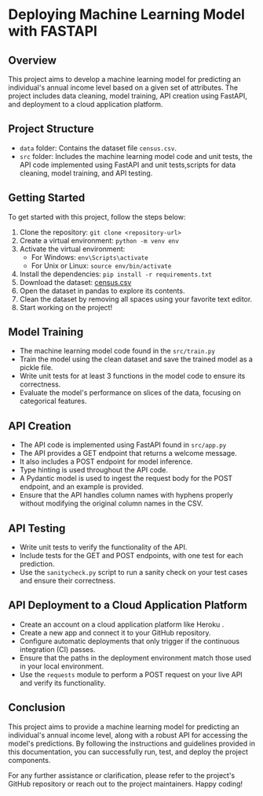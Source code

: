 # Deploying Machine Learning Model with FASTAPI

## Overview

This project aims to develop a machine learning model for predicting an individual's annual income level based on a given set of attributes. The project includes data cleaning, model training, API creation using FastAPI, and deployment to a cloud application platform. 

## Project Structure

- `data` folder: Contains the dataset file `census.csv`.
- `src` folder: Includes the machine learning model code and unit tests, the API code implemented using FastAPI and unit tests,scripts for data cleaning, model training, and API testing.

## Getting Started

To get started with this project, follow the steps below:

1. Clone the repository: `git clone <repository-url>`
2. Create a virtual environment: `python -m venv env`
3. Activate the virtual environment:
   - For Windows: `env\Scripts\activate`
   - For Unix or Linux: `source env/bin/activate`
4. Install the dependencies: `pip install -r requirements.txt`
5. Download the dataset: [census.csv](data/census.csv)
6. Open the dataset in pandas to explore its contents.
7. Clean the dataset by removing all spaces using your favorite text editor.
8. Start working on the project!

## Model Training

- The machine learning model code found in the `src/train.py`
- Train the model using the clean dataset and save the trained model as a pickle file.
- Write unit tests for at least 3 functions in the model code to ensure its correctness.
- Evaluate the model's performance on slices of the data, focusing on categorical features.

## API Creation

- The API code is implemented using FastAPI found in `src/app.py`
- The API provides a GET endpoint that returns a welcome message.
- It also includes a POST endpoint for model inference.
- Type hinting is used throughout the API code.
- A Pydantic model is used to ingest the request body for the POST endpoint, and an example is provided.
- Ensure that the API handles column names with hyphens properly without modifying the original column names in the CSV.

## API Testing

- Write unit tests to verify the functionality of the API.
- Include tests for the GET and POST endpoints, with one test for each prediction.
- Use the `sanitycheck.py` script to run a sanity check on your test cases and ensure their correctness.

## API Deployment to a Cloud Application Platform

- Create an account on a cloud application platform like Heroku .
- Create a new app and connect it to your GitHub repository.
- Configure automatic deployments that only trigger if the continuous integration (CI) passes.
- Ensure that the paths in the deployment environment match those used in your local environment.
- Use the `requests` module to perform a POST request on your live API and verify its functionality.


## Conclusion

This project aims to provide a machine learning model for predicting an individual's annual income level, along with a robust API for accessing the model's predictions. By following the instructions and guidelines provided in this documentation, you can successfully run, test, and deploy the project components.

For any further assistance or clarification, please refer to the project's GitHub repository or reach out to the project maintainers. Happy coding!
